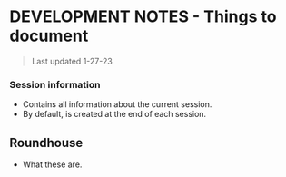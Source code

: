 # DEVELOPMENT NOTES - Things to document

> Last updated 1-27-23

### Session information

* Contains all information about the current session.
* By default, is created at the end of each session.

## Roundhouse

* What these are.
